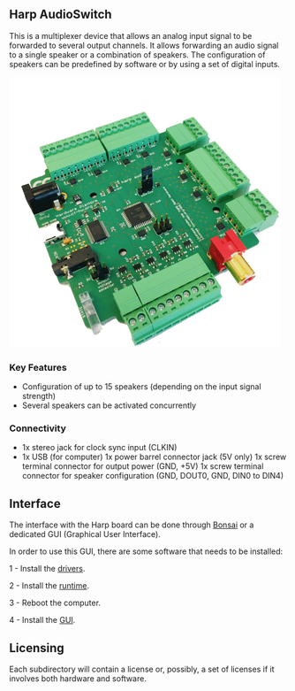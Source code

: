 ## Harp AudioSwitch ##

This is a multiplexer device that allows an analog input signal to be forwarded to several output channels. It allows forwarding an audio signal to a single speaker or a combination of speakers. The configuration of speakers can be predefined by software or by using a set of digital inputs.

![harpaudioswitch](./Assets/pcb.png)

### Key Features ###

* Configuration of up to 15 speakers (depending on the input signal strength)
* Several speakers can be activated concurrently


### Connectivity ###

* 1x stereo jack for clock sync input (CLKIN)
* 1x USB (for computer) 1x power barrel connector jack (5V only) 1x screw terminal connector for output power (GND, +5V) 1x screw terminal connector for speaker configuration (GND, DOUT0, GND, DIN0 to DIN4)

## Interface ##

The interface with the Harp board can be done through [Bonsai](https://bonsai-rx.org/) or a dedicated GUI (Graphical User Interface).

In order to use this GUI, there are some software that needs to be installed:

1 - Install the [drivers](https://bitbucket.org/fchampalimaud/downloads/downloads/UsbDriver-2.12.26.zip).

2 - Install the [runtime](https://bitbucket.org/fchampalimaud/downloads/downloads/Runtime-1.0.zip).

3 - Reboot the computer.

4 - Install the [GUI](https://bitbucket.org/fchampalimaud/downloads/downloads/Harp%20Audio%20Switch%20v1.0.0.zip).

## Licensing ##

Each subdirectory will contain a license or, possibly, a set of licenses if it involves both hardware and software.
